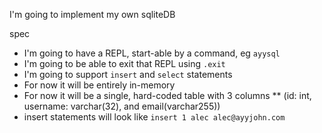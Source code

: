I'm going to implement my own sqliteDB

spec
* I'm going to have a REPL, start-able by a command, eg `ayysql`
* I'm going to be able to exit that REPL using `.exit`
* I'm going to support `insert` and `select` statements
* For now it will be entirely in-memory
* For now it will be a single, hard-coded table with 3 columns
** (id: int, username: varchar(32), and email(varchar255))
* insert statements will look like `insert 1 alec alec@ayyjohn.com`